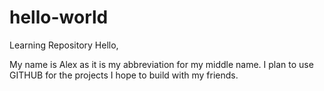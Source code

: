 # hello-world
Learning Repository
Hello,

My name is Alex as it is my abbreviation for my middle name. I plan to use GITHUB for the projects I hope to build with my friends.

